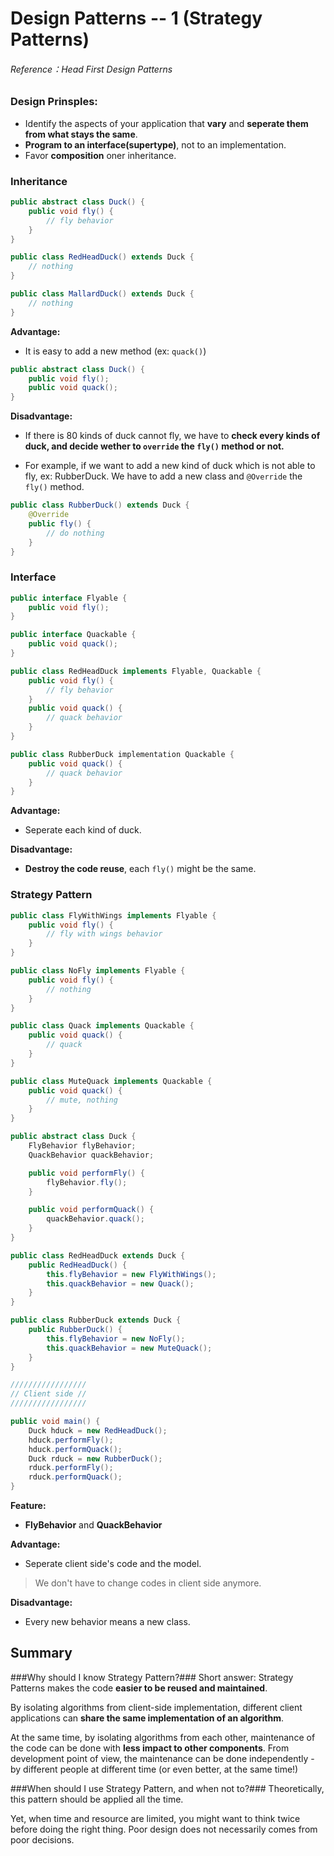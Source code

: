 # Design Patterns -- 1 (Strategy Patterns)

###### Reference：Head First Design Patterns

### Design Prinsples:
* Identify the aspects of your application that **vary** and **seperate them from what stays the same**.
* **Program to an interface(supertype)**, not to an implementation.
* Favor **composition** oner inheritance.

### Inheritance

```java
public abstract class Duck() {
	public void fly() { 
		// fly behavior
	}
}

public class RedHeadDuck() extends Duck {
	// nothing
}

public class MallardDuck() extends Duck {
	// nothing
}
```

**Advantage:**
* It is easy to add a new method (ex: `quack()`)

```java
public abstract class Duck() {
	public void fly();
	public void quack();
}
```

**Disadvantage:**
* If there is 80 kinds of duck cannot fly, we have to **check every kinds of duck, and decide wether to `override` the `fly()` method or not.**

* For example, if we want to add a new kind of duck which is not able to fly, ex: RubberDuck. We have to add a new class and `@Override` the `fly()` method.

```java
public class RubberDuck() extends Duck {
	@Override
	public fly() {
		// do nothing
	}
}
```

### Interface

```java
public interface Flyable {
	public void fly();
}

public interface Quackable {
	public void quack();
}

public class RedHeadDuck implements Flyable, Quackable {
	public void fly() {
		// fly behavior
	}
	public void quack() {
		// quack behavior
	}
} 

public class RubberDuck implementation Quackable {
	public void quack() {
		// quack behavior
	}
}
```

**Advantage:**
* Seperate each kind of duck.

**Disadvantage:**
* **Destroy the code reuse**, each `fly()` might be the same.

### Strategy Pattern

```java
public class FlyWithWings implements Flyable {
	public void fly() {
		// fly with wings behavior
	}
}

public class NoFly implements Flyable {
	public void fly() {
		// nothing
	}
}

public class Quack implements Quackable {
	public void quack() {
		// quack
	}
}

public class MuteQuack implements Quackable {
	public void quack() {
		// mute, nothing
	}
}

public abstract class Duck {
	FlyBehavior flyBehavior;
	QuackBehavior quackBehavior;

	public void performFly() {
		flyBehavior.fly();
	}

	public void performQuack() {
		quackBehavior.quack();
	}
}

public class RedHeadDuck extends Duck {
	public RedHeadDuck() {
		this.flyBehavior = new FlyWithWings();
		this.quackBehavior = new Quack();
	}
}

public class RubberDuck extends Duck {
	public RubberDuck() {
		this.flyBehavior = new NoFly();
		this.quackBehavior = new MuteQuack();
	}
}

/////////////////
// Client side //
/////////////////

public void main() {
	Duck hduck = new RedHeadDuck();
	hduck.performFly();
	hduck.performQuack();
	Duck rduck = new RubberDuck();
	rduck.performFly();
	rduck.performQuack();
}

```
**Feature:**
* **FlyBehavior** and **QuackBehavior**

**Advantage:**
* Seperate client side's code and the model.

> We don't have to change codes in client side anymore.

**Disadvantage:**
* Every new behavior means a new class.

## Summary

###Why should I know Strategy Pattern?###
Short answer: Strategy Patterns makes the code **easier to be reused and maintained**.

By isolating algorithms from client-side implementation, different client applications can **share the same implementation of an algorithm**.

At the same time, by isolating algorithms from each other, maintenance of the code can be done with **less impact to other components**. From development point of view, the maintenance can be done independently - by different people at different time (or even better, at the same time!)

###When should I use Strategy Pattern, and when not to?###
Theoretically, this pattern should be applied all the time.

Yet, when time and resource are limited, you might want to think twice before doing the right thing. Poor design does not necessarily comes from poor decisions.


